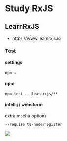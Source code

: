 # Study RxJS

## LearnRxJS
- https://www.learnrxjs.io

### Test
#### settings
```
npm i
```
#### npm
```
npm test -- learnrxjs/**
```
#### intellij / webstorm
extra mocha options
```
--require ts-node/register
```
![](http://d.pr/i/krCk+)